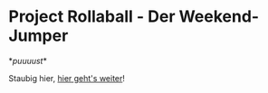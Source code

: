 # Project Rollaball - Der Weekend-Jumper

\*_puuuust_\*

Staubig hier, [hier geht's weiter](https://github.com/ViMaSter/wej5)!
